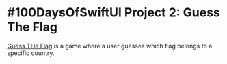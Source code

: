 # #100DaysOfSwiftUI Project 2: Guess The Flag

[Guess THe Flag](https://www.hackingwithswift.com/100/swiftui/20) is a game where a user guesses which flag belongs to a specific country.
